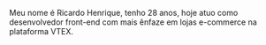 Meu nome é Ricardo Henrique, tenho 28 anos, hoje atuo como desenvolvedor front-end com mais ênfaze em lojas e-commerce na plataforma VTEX.
